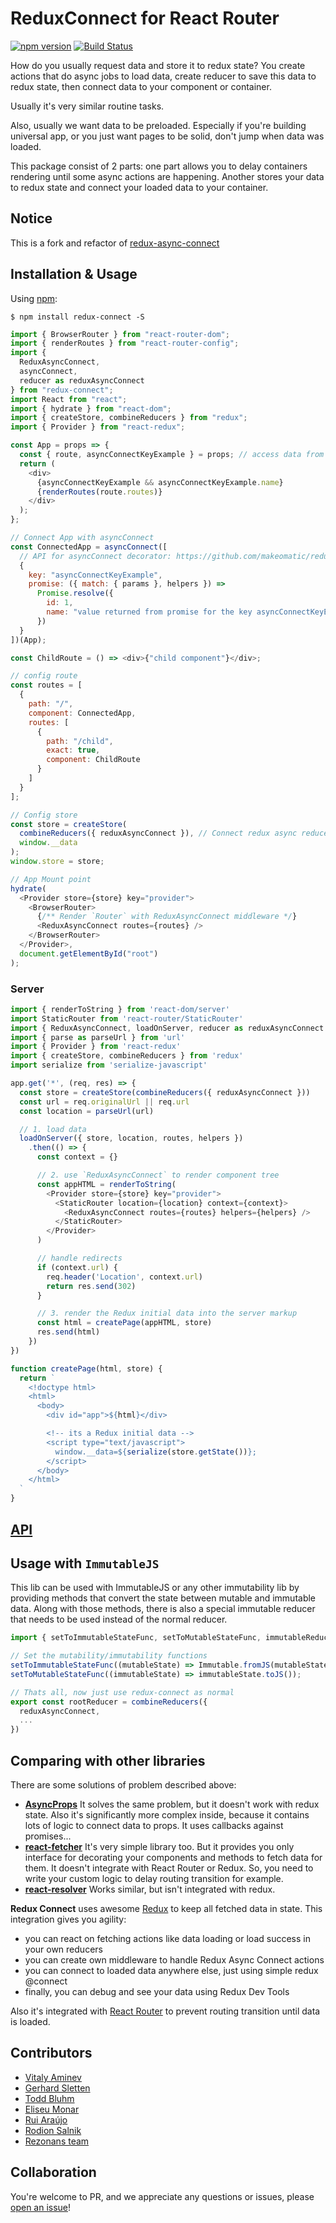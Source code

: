 ReduxConnect for React Router
============
[![npm version](https://img.shields.io/npm/v/redux-connect.svg?style=flat-square)](https://www.npmjs.com/package/redux-connect)
[![Build Status](https://travis-ci.org/makeomatic/redux-connect.svg?branch=master)](https://travis-ci.org/makeomatic/redux-connect)


How do you usually request data and store it to redux state?
You create actions that do async jobs to load data, create reducer to save this data to redux state,
then connect data to your component or container.

Usually it's very similar routine tasks.

Also, usually we want data to be preloaded. Especially if you're building universal app,
or you just want pages to be solid, don't jump when data was loaded.

This package consist of 2 parts: one part allows you to delay containers rendering until some async actions are happening.
Another stores your data to redux state and connect your loaded data to your container.

## Notice

This is a fork and refactor of [redux-async-connect](https://github.com/Rezonans/redux-async-connect)

## Installation & Usage

Using [npm](https://www.npmjs.com/):

`$ npm install redux-connect -S`

```js
import { BrowserRouter } from "react-router-dom";
import { renderRoutes } from "react-router-config";
import {
  ReduxAsyncConnect,
  asyncConnect,
  reducer as reduxAsyncConnect
} from "redux-connect";
import React from "react";
import { hydrate } from "react-dom";
import { createStore, combineReducers } from "redux";
import { Provider } from "react-redux";

const App = props => {
  const { route, asyncConnectKeyExample } = props; // access data from asyncConnect as props
  return (
    <div>
      {asyncConnectKeyExample && asyncConnectKeyExample.name}
      {renderRoutes(route.routes)}
    </div>
  );
};

// Connect App with asyncConnect
const ConnectedApp = asyncConnect([
  // API for asyncConnect decorator: https://github.com/makeomatic/redux-connect/blob/master/docs/API.MD#asyncconnect-decorator
  {
    key: "asyncConnectKeyExample",
    promise: ({ match: { params }, helpers }) =>
      Promise.resolve({
        id: 1,
        name: "value returned from promise for the key asyncConnectKeyExample"
      })
  }
])(App);

const ChildRoute = () => <div>{"child component"}</div>;

// config route
const routes = [
  {
    path: "/",
    component: ConnectedApp,
    routes: [
      {
        path: "/child",
        exact: true,
        component: ChildRoute
      }
    ]
  }
];

// Config store
const store = createStore(
  combineReducers({ reduxAsyncConnect }), // Connect redux async reducer
  window.__data
);
window.store = store;

// App Mount point
hydrate(
  <Provider store={store} key="provider">
    <BrowserRouter>
      {/** Render `Router` with ReduxAsyncConnect middleware */}
      <ReduxAsyncConnect routes={routes} />
    </BrowserRouter>
  </Provider>,
  document.getElementById("root")
);

```

### Server

```js
import { renderToString } from 'react-dom/server'
import StaticRouter from 'react-router/StaticRouter'
import { ReduxAsyncConnect, loadOnServer, reducer as reduxAsyncConnect } from 'redux-connect'
import { parse as parseUrl } from 'url'
import { Provider } from 'react-redux'
import { createStore, combineReducers } from 'redux'
import serialize from 'serialize-javascript'

app.get('*', (req, res) => {
  const store = createStore(combineReducers({ reduxAsyncConnect }))
  const url = req.originalUrl || req.url
  const location = parseUrl(url)

  // 1. load data
  loadOnServer({ store, location, routes, helpers })
    .then(() => {
      const context = {}

      // 2. use `ReduxAsyncConnect` to render component tree
      const appHTML = renderToString(
        <Provider store={store} key="provider">
          <StaticRouter location={location} context={context}>
            <ReduxAsyncConnect routes={routes} helpers={helpers} />
          </StaticRouter>
        </Provider>
      )

      // handle redirects
      if (context.url) {
        req.header('Location', context.url)
        return res.send(302)
      }

      // 3. render the Redux initial data into the server markup
      const html = createPage(appHTML, store)
      res.send(html)
    })
})

function createPage(html, store) {
  return `
    <!doctype html>
    <html>
      <body>
        <div id="app">${html}</div>

        <!-- its a Redux initial data -->
        <script type="text/javascript">
          window.__data=${serialize(store.getState())};
        </script>
      </body>
    </html>
  `
}
```

## [API](/docs/API.MD)

## Usage with `ImmutableJS`

This lib can be used with ImmutableJS or any other immutability lib by providing methods that convert the state between mutable and immutable data. Along with those methods, there is also a special immutable reducer that needs to be used instead of the normal reducer.

```js
import { setToImmutableStateFunc, setToMutableStateFunc, immutableReducer as reduxAsyncConnect } from 'redux-connect';

// Set the mutability/immutability functions
setToImmutableStateFunc((mutableState) => Immutable.fromJS(mutableState));
setToMutableStateFunc((immutableState) => immutableState.toJS());

// Thats all, now just use redux-connect as normal
export const rootReducer = combineReducers({
  reduxAsyncConnect,
  ...
})
```

## Comparing with other libraries

There are some solutions of problem described above:

- [**AsyncProps**](https://github.com/ryanflorence/async-props)
  It solves the same problem, but it doesn't work with redux state. Also it's significantly more complex inside,
  because it contains lots of logic to connect data to props.
  It uses callbacks against promises...
- [**react-fetcher**](https://github.com/markdalgleish/react-fetcher)
  It's very simple library too. But it provides you only interface for decorating your components and methods
  to fetch data for them. It doesn't integrate with React Router or Redux. So, you need to write your custom logic
  to delay routing transition for example.
- [**react-resolver**](https://github.com/ericclemmons/react-resolver)
  Works similar, but isn't integrated with redux.

**Redux Connect** uses awesome [Redux](https://github.com/reactjs/redux) to keep all fetched data in state.
This integration gives you agility:

- you can react on fetching actions like data loading or load success in your own reducers
- you can create own middleware to handle Redux Async Connect actions
- you can connect to loaded data anywhere else, just using simple redux @connect
- finally, you can debug and see your data using Redux Dev Tools

Also it's integrated with [React Router](https://github.com/rackt/react-router) to prevent routing transition
until data is loaded.

## Contributors
- [Vitaly Aminev](https://makeomatic.ca)
- [Gerhard Sletten](https://github.com/gerhardsletten)
- [Todd Bluhm](https://github.com/toddbluhm)
- [Eliseu Monar](https://github.com/eliseumds)
- [Rui Araújo](https://github.com/ruiaraujo)
- [Rodion Salnik](https://github.com/sars)
- [Rezonans team](https://github.com/Rezonans)

## Collaboration
You're welcome to PR, and we appreciate any questions or issues, please [open an issue](https://github.com/makeomatic/redux-connect/issues)!
